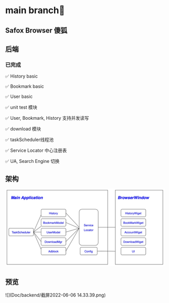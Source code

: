 # main branch:rocket:

## Safox Browser 傻狐

## 后端

### 已完成
:white_check_mark:	History basic

:white_check_mark:	Bookmark basic

:white_check_mark:	User basic

:white_check_mark:  unit test 模块

:white_check_mark:  User, Bookmark, History 支持并发读写

:white_check_mark:  download 模块

:white_check_mark:  taskScheduler线程池

:white_check_mark:  Service Locator 中心注册表

:white_check_mark:  UA, Search Engine 切换

## 架构
![](Doc/backend/流程图.jpg)
## 预览
![](Doc/backend/截屏2022-06-06 14.33.39.png)
